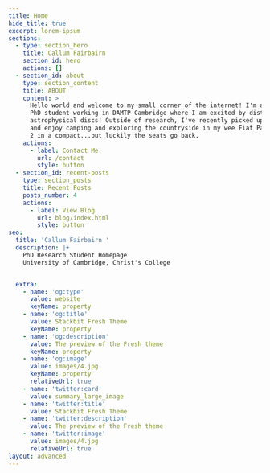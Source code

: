 ```yaml
---
title: Home
hide_title: true
excerpt: lorem-ipsum
sections:
  - type: section_hero
    title: Callum Fairbairn
    section_id: hero
    actions: []
  - section_id: about
    type: section_content
    title: ABOUT
    content: >
      Hello world and welcome to my small corner of the internet! I'm a 2nd year
      PhD student working in DAMTP Cambridge where I am excited by distorted
      astrophysical discs! Outside of research, I've recently picked up kayaking
      and enjoy camping and exploring the countryside in my wee Fiat Panda. 6 ft
      2 in a compact...but luckily the seats go back.
    actions:
      - label: Contact Me
        url: /contact
        style: button
  - section_id: recent-posts
    type: section_posts
    title: Recent Posts
    posts_number: 4
    actions:
      - label: View Blog
        url: blog/index.html
        style: button
seo:
  title: 'Callum Fairbairn '
  description: |+
    PhD Research Student Homepage
    University of Cambridge, Christ's College


  extra:
    - name: 'og:type'
      value: website
      keyName: property
    - name: 'og:title'
      value: Stackbit Fresh Theme
      keyName: property
    - name: 'og:description'
      value: The preview of the Fresh theme
      keyName: property
    - name: 'og:image'
      value: images/4.jpg
      keyName: property
      relativeUrl: true
    - name: 'twitter:card'
      value: summary_large_image
    - name: 'twitter:title'
      value: Stackbit Fresh Theme
    - name: 'twitter:description'
      value: The preview of the Fresh theme
    - name: 'twitter:image'
      value: images/4.jpg
      relativeUrl: true
layout: advanced
---
```

